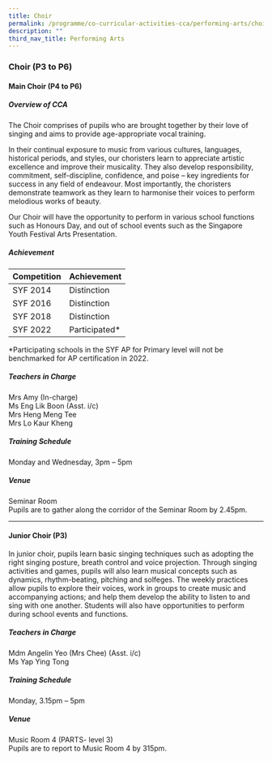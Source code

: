 ```yaml
---
title: Choir
permalink: /programme/co-curricular-activities-cca/performing-arts/choir/
description: ""
third_nav_title: Performing Arts
---
```

### **Choir (P3 to P6)**

#### **Main Choir (P4 to P6)**

##### **Overview of CCA**

The Choir comprises of pupils who are brought together by their love of singing and aims to provide age-appropriate vocal training.
 
In their continual exposure to music from various cultures, languages, historical periods, and styles, our choristers learn to appreciate artistic excellence and improve their musicality. They also develop responsibility, commitment, self-discipline, confidence, and poise – key ingredients for success in any field of endeavour. Most importantly, the choristers demonstrate teamwork as they learn to harmonise their voices to perform melodious works of beauty.

Our Choir will have the opportunity to perform in various school functions such as Honours Day, and out of school events such as the Singapore Youth Festival Arts Presentation.

##### **Achievement**

|Competition	|Achievement|
|----------|-----------|
|SYF 2014	|Distinction|
|SYF 2016	|Distinction|
|SYF 2018	|Distinction|
|SYF 2022	|Participated*|

*Participating schools in the SYF AP for Primary level will not be benchmarked for AP certification in 2022.

##### **Teachers in Charge**

Mrs Amy (In-charge)<br>
Ms Eng Lik Boon (Asst. i/c)<br> 
Mrs Heng Meng Tee<br>
Mrs Lo Kaur Kheng

##### **Training Schedule**

Monday and Wednesday, 3pm – 5pm  <br>

##### **Venue**
Seminar Room  <br>
Pupils are to gather along the corridor of the Seminar Room by 2.45pm.

--------

#### **Junior Choir (P3)**

In junior choir, pupils learn basic singing techniques such as adopting the right singing posture, breath control and voice projection. Through singing activities and games, pupils will also learn musical concepts such as dynamics, rhythm-beating, pitching and solfeges. The weekly practices allow pupils to explore their voices, work in groups to create music and accompanying actions; and help them develop the ability to listen to and sing with one another. Students will also have opportunities to perform during school events and functions.

##### **Teachers in Charge**

Mdm Angelin Yeo (Mrs Chee) (Asst. i/c)<br>
Ms Yap Ying Tong 

##### **Training Schedule**
Monday, 3.15pm – 5pm
  
##### **Venue**
Music Room 4 (PARTS- level 3)<br>
Pupils are to report to Music Room 4 by 315pm.